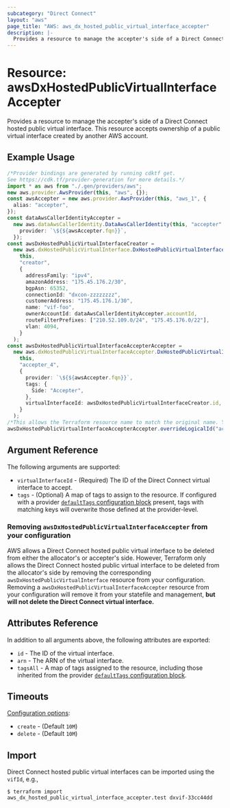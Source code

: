 ```yaml
---
subcategory: "Direct Connect"
layout: "aws"
page_title: "AWS: aws_dx_hosted_public_virtual_interface_accepter"
description: |-
  Provides a resource to manage the accepter's side of a Direct Connect hosted public virtual interface.
---
```


# Resource: awsDxHostedPublicVirtualInterfaceAccepter

Provides a resource to manage the accepter's side of a Direct Connect hosted public virtual interface.
This resource accepts ownership of a public virtual interface created by another AWS account.

## Example Usage

```typescript
/*Provider bindings are generated by running cdktf get.
See https://cdk.tf/provider-generation for more details.*/
import * as aws from "./.gen/providers/aws";
new aws.provider.AwsProvider(this, "aws", {});
const awsAccepter = new aws.provider.AwsProvider(this, "aws_1", {
  alias: "accepter",
});
const dataAwsCallerIdentityAccepter =
  new aws.dataAwsCallerIdentity.DataAwsCallerIdentity(this, "accepter", {
    provider: `\${${awsAccepter.fqn}}`,
  });
const awsDxHostedPublicVirtualInterfaceCreator =
  new aws.dxHostedPublicVirtualInterface.DxHostedPublicVirtualInterface(
    this,
    "creator",
    {
      addressFamily: "ipv4",
      amazonAddress: "175.45.176.2/30",
      bgpAsn: 65352,
      connectionId: "dxcon-zzzzzzzz",
      customerAddress: "175.45.176.1/30",
      name: "vif-foo",
      ownerAccountId: dataAwsCallerIdentityAccepter.accountId,
      routeFilterPrefixes: ["210.52.109.0/24", "175.45.176.0/22"],
      vlan: 4094,
    }
  );
const awsDxHostedPublicVirtualInterfaceAccepterAccepter =
  new aws.dxHostedPublicVirtualInterfaceAccepter.DxHostedPublicVirtualInterfaceAccepter(
    this,
    "accepter_4",
    {
      provider: `\${${awsAccepter.fqn}}`,
      tags: {
        Side: "Accepter",
      },
      virtualInterfaceId: awsDxHostedPublicVirtualInterfaceCreator.id,
    }
  );
/*This allows the Terraform resource name to match the original name. You can remove the call if you don't need them to match.*/
awsDxHostedPublicVirtualInterfaceAccepterAccepter.overrideLogicalId("accepter");

```

## Argument Reference

The following arguments are supported:

* `virtualInterfaceId` - (Required) The ID of the Direct Connect virtual interface to accept.
* `tags` - (Optional) A map of tags to assign to the resource. If configured with a provider [`defaultTags` configuration block](https://registry.terraform.io/providers/hashicorp/aws/latest/docs#default_tags-configuration-block) present, tags with matching keys will overwrite those defined at the provider-level.

### Removing `awsDxHostedPublicVirtualInterfaceAccepter` from your configuration

AWS allows a Direct Connect hosted public virtual interface to be deleted from either the allocator's or accepter's side.
However, Terraform only allows the Direct Connect hosted public virtual interface to be deleted from the allocator's side
by removing the corresponding `awsDxHostedPublicVirtualInterface` resource from your configuration.
Removing a `awsDxHostedPublicVirtualInterfaceAccepter` resource from your configuration will remove it
from your statefile and management, **but will not delete the Direct Connect virtual interface.**

## Attributes Reference

In addition to all arguments above, the following attributes are exported:

* `id` - The ID of the virtual interface.
* `arn` - The ARN of the virtual interface.
* `tagsAll` - A map of tags assigned to the resource, including those inherited from the provider [`defaultTags` configuration block](https://registry.terraform.io/providers/hashicorp/aws/latest/docs#default_tags-configuration-block).

## Timeouts

[Configuration options](https://developer.hashicorp.com/terraform/language/resources/syntax#operation-timeouts):

* `create` - (Default `10M`)
* `delete` - (Default `10M`)

## Import

Direct Connect hosted public virtual interfaces can be imported using the `vifId`, e.g.,

```console
$ terraform import aws_dx_hosted_public_virtual_interface_accepter.test dxvif-33cc44dd
```
